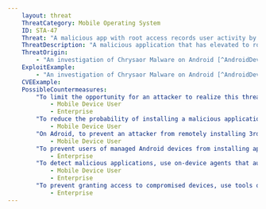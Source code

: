 ```yaml
---
    layout: threat
    ThreatCategory: Mobile Operating System
    ID: STA-47
    Threat: "A malicious app with root access records user activity by copying the raw screen buffer (screenshot)."
    ThreatDescription: "A malicious application that has elevated to root privileges may be able to capture the contents of the screen buffer, in essence taking a screenshot of any foreground activity. This would allow an attacker to steal authentication credentals or gain unauthorized access to any other sensitive information displayed in the foreground. Note that this capture would not handled like a user-initiated screenshot, and would not automatically be stored in default locations read by camera or photo browser apps (e.g. Google Photos)."
    ThreatOrigin:
        - "An investigation of Chrysaor Malware on Android [^AndroidDevBlog-1]"
    ExploitExample:
        - "An investigation of Chrysaor Malware on Android [^AndroidDevBlog-1]"
    CVEExample:
    PossibleCountermeasures:
        "To limit the opportunity for an attacker to realize this threat following a security patch for a priviledge escalation vulnerability, ensure timely installation of mobile OS security updates.":
            - Mobile Device User
            - Enterprise
        "To reduce the probability of installing a malicious application, obtain public apps from an official app store (e.g., Google Play, iTunes Store).":
            - Mobile Device User
        "On Adroid, to prevent an attacker from remotely installing 3rd party malicious apps, ensure Security > Unknown Sources is turned off.":
            - Mobile Device User
        "To prevent users of managed Android devices from installing applications from unknown sources, deploy EMM solutions that effectively disable the Unknown Sources feature.":
            - Enterprise
        "To detect malicious applications, use on-device agents that automatically perform signature- and/or behavior-based malware detection.":
            - Mobile Device User
            - Enterprise
        "To prevent granting access to compromised devices, use tools or device APIs (Android SafetyNet, Samsung Knox hardware-backed remote attestation, or other applicable remote attestation technologies) to detect and block enterprise connectivity from devices that fail attestation or integrity checks.":
            - Enterprise
---
```

